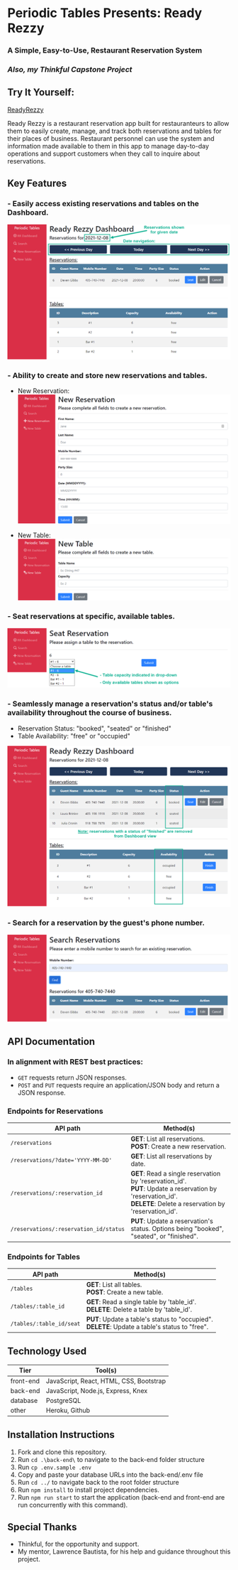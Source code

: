 # Periodic Tables Presents: **Ready Rezzy** 
### A Simple, Easy-to-Use, Restaurant Reservation System

### *Also, my Thinkful Capstone Project*


## Try It Yourself:

[ReadyRezzy](https://dlg-reservations-front-end.herokuapp.com/dashboard)

Ready Rezzy is a restaurant reservation app built for restauranteurs to allow them to easily create, manage, and track both reservations and tables for their places of business. Restaurant personnel can use the system and information made available to them in this app to manage day-to-day operations and support customers when they call to inquire about reservations. 


## Key Features

### - **Easily access existing reservations and tables on the Dashboard.**

![dashboard](screenshots/dashboard.png)


### - **Ability to create and store new reservations and tables.**
   - New Reservation:
   ![new-reservation](screenshots/new-reservation.png)

   - New Table:
   ![new-table](screenshots/new-table.png)



### - **Seat reservations at specific, available tables.**

![seat-selection](screenshots/seat-selection.png)

### - **Seamlessly manage a reservation's status and/or table's availability throughout the course of business.**
   - Reservation Status: "booked", "seated" or "finished"
   - Table Availability: "free" or "occupied"

![status-and-availability](screenshots/status-and-availability.png)

### - **Search for a reservation by the guest's phone number.**

![search](screenshots/search.png)


## API Documentation

### **In alignment with REST best practices:**
 - `GET` requests return JSON responses.
 - `POST` and `PUT` requests require an application/JSON body and return a JSON response.

### **Endpoints for Reservations**

| API path                               | Method(s)                                                                                                        |
| -------------------------------------- | --------------------------------------------------------------------------------------------------------------- |
| `/reservations`                          | **GET**: List all reservations.<br/> **POST**: Create a new reservation. |
| `/reservations/?date='YYYY-MM-DD'`       | **GET**: List all reservations by date. |
| `/reservations/:reservation_id`          | **GET**: Read a single reservation by 'reservation_id'.<br/> **PUT**: Update a reservation by 'reservation_id'.<br/> **DELETE**: Delete a reservation by 'reservation_id'. |
| `/reservations/:reservation_id/status`   | **PUT**: Update a reservation's status. Options being "booked", "seated", or "finished". |


### **Endpoints for Tables**

| API path                               | Method(s)                                                                                                        |
| -------------------------------------- | --------------------------------------------------------------------------------------------------------------- |
| `/tables`                          | **GET**: List all tables.<br/> **POST**: Create a new table. |
| `/tables/:table_id`          | **GET**: Read a single table by 'table_id'.<br/> **DELETE**: Delete a table by 'table_id'. |
| `/tables/:table_id/seat`   | **PUT**: Update a table's status to "occupied".<br/> **DELETE**: Update a table's status to "free". |


## Technology Used

| Tier | Tool(s)                                                      
| ---------------- | ---------------------------------------------------------------- |
| front-end   | JavaScript, React, HTML, CSS, Bootstrap  |
| back-end    | JavaScript, Node.js, Express, Knex |
| database    | PostgreSQL |
| other       | Heroku, Github |


## Installation Instructions

1. Fork and clone this repository.
1. Run `cd .\back-end\` to navigate to the back-end folder structure
1. Run `cp .env.sample .env`
1. Copy and paste your database URLs into the back-end/.env file
1. Run `cd ../` to navigate back to the root folder structure
1. Run `npm install` to install project dependencies.
1. Run `npm run start` to start the application (back-end and front-end are run concurrently with this command).


## Special Thanks
* Thinkful, for the opportunity and support.
* My mentor, Lawrence Bautista, for his help and guidance throughout this project.

